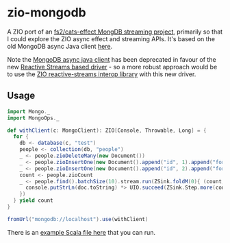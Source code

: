# zio-mongodb

A ZIO port of an [fs2/cats-effect MongDB streaming project](https://github.com/fiadliel/fs2-mongodb), primarily so that 
I could explore the ZIO async effect and streaming APIs. It's based on the old MongoDB async Java client 
[here](https://github.com/fiadliel/fs2-mongodb).

Note the [MongoDB async java client](https://mongodb.github.io/mongo-java-driver/) has been deprecated in favour
of the new [Reactive Streams based driver](https://mongodb.github.io/mongo-java-driver/) - so a more robust approach
would be to use the [ZIO reactive-streams interop library](https://github.com/zio/interop-reactive-streams) with 
this new driver.

## Usage

```Scala
import Mongo._
import MongoOps._

def withClient(c: MongoClient): ZIO[Console, Throwable, Long] = {
  for {
    db <- database(c, "test")
    people <- collection(db, "people")
    _ <- people.zioDeleteMany(new Document())
    _ <- people.zioInsertOne(new Document().append("id", 1).append("forename", "John").append("surname", "Smith"))
    _ <- people.zioInsertOne(new Document().append("id", 2).append("forename", "John").append("surname", "Doe"))
    count <- people.zioCount
    _ <- people.find().batchSize(10).stream.run(ZSink.foldM(0){ (count, doc: Document) =>
      console.putStrLn(doc.toString) *> UIO.succeed(ZSink.Step.more(count+1))
    })
  } yield count
}

fromUrl("mongodb://localhost").use(withClient)
```

There is an [example Scala file here](/src/main/scala/zio/mongo/ExampleUsage.scala) that you can run.

 


  
        
